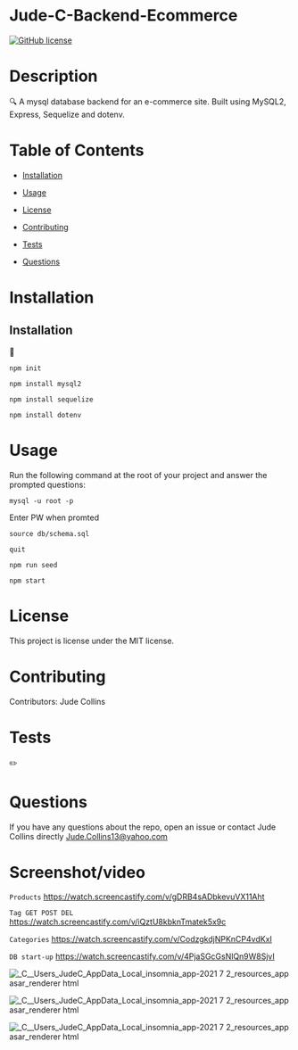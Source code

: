# Jude-C-Backend-Ecommerce
[![GitHub license](https://img.shields.io/badge/license-MIT-blue.svg)](https://github.com/JudeCollins/Jude-C-Backend-Ecommerce)

# Description
🔍 A mysql database backend for an e-commerce site. Built using MySQL2, Express, Sequelize and dotenv.


# Table of Contents 

* [Installation](#installation)

* [Usage](#usage)

* [License](#license)

* [Contributing](#contributing)

* [Tests](#tests)

* [Questions](#questions)

# Installation

## Installation
💾   
  
`npm init`

`npm install mysql2`

`npm install sequelize`

`npm install dotenv`
# Usage

Run the following command at the root of your project and answer the prompted questions:

`mysql -u root -p`

Enter PW when promted

`source db/schema.sql`

`quit`

`npm run seed`
  
`npm start`

# License

This project is license under the MIT license.

# Contributing

​Contributors: Jude Collins

# Tests

✏️

# Questions

If you have any questions about the repo, open an issue or contact Jude Collins directly 
Jude.Collins13@yahoo.com

# Screenshot/video
`Products`
https://watch.screencastify.com/v/gDRB4sADbkevuVX11Aht


`Tag GET POST DEL`
https://watch.screencastify.com/v/iQztU8kbknTmatek5x9c


`Categories`
https://watch.screencastify.com/v/CodzgkdjNPKnCP4vdKxI

`DB start-up`
https://watch.screencastify.com/v/4PjaSGcGsNlQn9W8SjvI




![_C__Users_JudeC_AppData_Local_insomnia_app-2021 7 2_resources_app asar_renderer html](https://user-images.githubusercontent.com/91752290/152656534-0f4423b4-138e-416d-a9a3-c43418c1d0bb.png)




![_C__Users_JudeC_AppData_Local_insomnia_app-2021 7 2_resources_app asar_renderer html](https://user-images.githubusercontent.com/91752290/152656654-2f642a34-f979-4ecd-b359-9a2b38b94c5d.png)




![_C__Users_JudeC_AppData_Local_insomnia_app-2021 7 2_resources_app asar_renderer html](https://user-images.githubusercontent.com/91752290/152656674-5aaf72f4-7ef0-49d7-95e7-e0efbb70d9e2.png)





